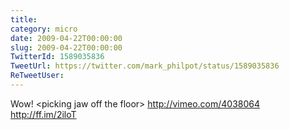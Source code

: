 ```yaml
---
title: 
category: micro
date: 2009-04-22T00:00:00
slug: 2009-04-22T00:00:00
TwitterId: 1589035836
TweetUrl: https://twitter.com/mark_philpot/status/1589035836
ReTweetUser: 
---
```


Wow! &lt;picking jaw off the floor&gt; http://vimeo.com/4038064 http://ff.im/2iloT